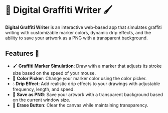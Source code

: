 # 🎨 Digital Graffiti Writer 🖌️

**Digital Graffiti Writer** is an interactive web-based app that simulates graffiti writing with customizable marker colors, dynamic drip effects, and the ability to save your artwork as a PNG with a transparent background.

## Features 🚀

- 🖌️ **Graffiti Marker Simulation**: Draw with a marker that adjusts its stroke size based on the speed of your mouse.
- 🎨 **Color Picker**: Change your marker color using the color picker.
- 💧 **Drip Effect**: Add realistic drip effects to your drawings with adjustable frequency, length, and speed.
- 💾 **Save as PNG**: Save your artwork with a transparent background based on the current window size.
- 🔄 **Erase Button**: Clear the canvas while maintaining transparency.
